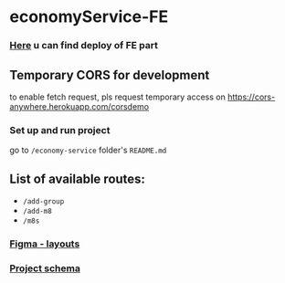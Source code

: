 # economyService-FE

### [Here](https://dantrofimov.github.io/economyService-FE/#/) u can find deploy of FE part

## Temporary CORS for development
to enable fetch request, pls request temporary access on https://cors-anywhere.herokuapp.com/corsdemo

### Set up and run project
go to `/economy-service` folder's `README.md`

## List of available routes:
- `/add-group`
- `/add-m8`
- `/m8s`

### [Figma - layouts](https://www.figma.com/file/FaFpzn2W8wPESFqpTpO90q/Layout)

### [Project schema](https://www.figma.com/file/JGlyGpNkHUfpnLKwYhVPDw/m8-chkr?node-id=0%3A1)
